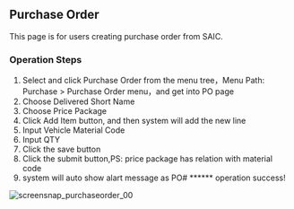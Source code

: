 ## Purchase Order

This page is for users creating purchase order from SAIC.

### Operation Steps

1. Select and click Purchase Order from the menu tree，Menu Path: Purchase > Purchase Order menu，and get into PO page
2. Choose Delivered Short Name
3. Choose Price Package
4. Click Add Item button, and then system will add the new line
5. Input Vehicle Material Code
6. Input QTY
7. Click the save button
8. Click the submit button,PS: price package has relation with material code
9. system will auto show alart message as PO# ****** operation success!

![screensnap_purchaseorder_00](https://github.com/grantpanda/gitbook_ArbeitBuch/raw/master/.gitbook/assets/screensnap_purchaseorder_00.jpg)